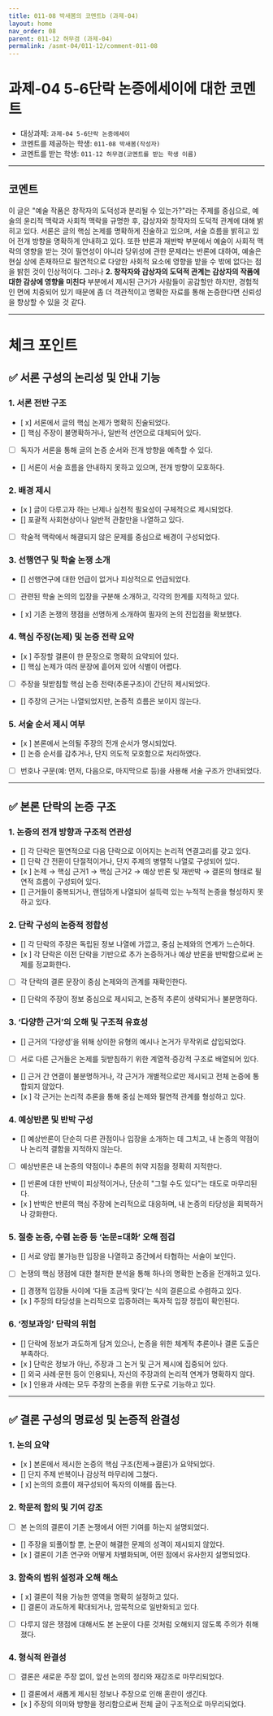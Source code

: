 ```yaml
---
title: 011-08 박새봄의 코멘트b (과제-04) 
layout: home
nav_order: 08
parent: 011-12 허무겸 (과제-04)
permalink: /asmt-04/011-12/comment-011-08
---
```


# 과제-04 5-6단락 논증에세이에 대한 코멘트

- 대상과제: `과제-04 5-6단락 논증에세이`
- 코멘트를 제공하는 학생: `011-08 박새봄(작성자)` 
- 코멘트를 받는 학생: `011-12 허무겸(코멘트를 받는 학생 이름)` 

---

## 코멘트

이 글은 "예술 작품은 창작자의 도덕성과 분리될 수 있는가?"라는 주제를 중심으로, 예술의 윤리적 맥락과 사회적 맥락을 규명한 후, 감상자와 창작자의 도덕적 관계에 대해 밝히고 있다. 서론은 글의 핵심 논제를 명확하게 진술하고 있으며, 서술 흐름을 밝히고 있어 전개 방향을 명확하게 안내하고 있다. 또한 반론과 재반박 부분에서 예술이 사회적 맥락의 영향을 받는 것이 필연성이 아니라 당위성에 관한 문제라는 반론에 대하여, 예술은 현실 상에 존재하므로 필연적으로 다양한 사회적 요소에 영향을 받을 수 밖에 없다는 점을 밝힌 것이 인상적이다. 그러나 **2. 창작자와 감상자의 도덕적 관계는 감상자의 작품에 대한 감상에 영향을 미친다** 부분에서 제시된 근거가 사람들이 공감할만 하지만, 경험적인 면에 치중되어 있기 때문에 좀 더 객관적이고 명확한 자료를 통해 논증한다면 신뢰성을 향상할 수 있을 것 같다. 

---

# 체크 포인트

## ✅ 서론 구성의 논리성 및 안내 기능

### **1. 서론 전반 구조**
- [ x] 서론에서 글의 핵심 논제가 명확히 진술되었다.  
- [] 핵심 주장이 불명확하거나, 일반적 선언으로 대체되어 있다.  
- [ ] 독자가 서론을 통해 글의 논증 순서와 전개 방향을 예측할 수 있다.  
- [] 서론이 서술 흐름을 안내하지 못하고 있으며, 전개 방향이 모호하다.

### **2. 배경 제시**
- [x ] 글이 다루고자 하는 난제나 실천적 필요성이 구체적으로 제시되었다.  
- [] 포괄적 사회현상이나 일반적 관찰만을 나열하고 있다.  
- [ ] 학술적 맥락에서 해결되지 않은 문제를 중심으로 배경이 구성되었다.

### **3. 선행연구 및 학술 논쟁 소개**
- [] 선행연구에 대한 언급이 없거나 피상적으로 언급되었다.  
- [ ] 관련된 학술 논의의 입장을 구분해 소개하고, 각각의 한계를 지적하고 있다.  
- [ x] 기존 논쟁의 쟁점을 선명하게 소개하여 필자의 논의 진입점을 확보했다.

### **4. 핵심 주장(논제) 및 논증 전략 요약**
- [x ] 주장할 결론이 한 문장으로 명확히 요약되어 있다.  
- [] 핵심 논제가 여러 문장에 흩어져 있어 식별이 어렵다.  
- [ ] 주장을 뒷받침할 핵심 논증 전략(추론구조)이 간단히 제시되었다.  
- [] 주장의 근거는 나열되었지만, 논증적 흐름은 보이지 않는다.

### **5. 서술 순서 제시 여부**
- [x ] 본론에서 논의될 주장의 전개 순서가 명시되었다.  
- [] 논증 순서를 감추거나, 단지 의도적 모호함으로 처리하였다.  
- [ ] 번호나 구문(예: 먼저, 다음으로, 마지막으로 등)을 사용해 서술 구조가 안내되었다.

---

## ✅ 본론 단락의 논증 구조 

### **1. 논증의 전개 방향과 구조적 연관성**
- [] 각 단락은 필연적으로 다음 단락으로 이어지는 논리적 연결고리를 갖고 있다.  
- [] 단락 간 전환이 단절적이거나, 단지 주제의 병렬적 나열로 구성되어 있다.  
- [x ] 논제 → 핵심 근거1 → 핵심 근거2 → 예상 반론 및 재반박 → 결론의 형태로 필연적 흐름이 구성되어 있다.  
- [] 근거들이 중복되거나, 랜덤하게 나열되어 설득력 있는 누적적 논증을 형성하지 못하고 있다.  

### **2. 단락 구성의 논증적 정합성**
- [] 각 단락의 주장은 독립된 정보 나열에 가깝고, 중심 논제와의 연계가 느슨하다.  
- [x ] 각 단락은 이전 단락을 기반으로 추가 논증하거나 예상 반론을 반박함으로써 논제를 정교화한다.  
- [ ] 각 단락의 결론 문장이 중심 논제와의 관계를 재확인한다.  
- [] 단락의 주장이 정보 중심으로 제시되고, 논증적 추론이 생략되거나 불분명하다.

### **3. ‘다양한 근거’의 오해 및 구조적 유효성**
- [] 근거의 ‘다양성’을 위해 상이한 유형의 예시나 논거가 무작위로 삽입되었다.  
- [ ] 서로 다른 근거들은 논제를 뒷받침하기 위한 계열적·증강적 구조로 배열되어 있다.  
- [] 근거 간 연결이 불분명하거나, 각 근거가 개별적으로만 제시되고 전체 논증에 통합되지 않았다.  
- [x ] 각 근거는 논리적 추론을 통해 중심 논제와 필연적 관계를 형성하고 있다.

### **4. 예상반론 및 반박 구성**
- [] 예상반론이 단순히 다른 관점이나 입장을 소개하는 데 그치고, 내 논증의 약점이나 논리적 결함을 지적하지 않는다.  
- [ ] 예상반론은 내 논증의 약점이나 추론의 취약 지점을 정확히 지적한다.  
- [] 반론에 대한 반박이 피상적이거나, 단순히 "그럴 수도 있다"는 태도로 마무리된다.  
- [x ] 반박은 반론의 핵심 주장에 논리적으로 대응하며, 내 논증의 타당성을 회복하거나 강화한다.  

### **5. 절충 논증, 수렴 논증 등 ‘논문=대화’ 오해 점검**
- [] 서로 양립 불가능한 입장을 나열하고 중간에서 타협하는 서술이 보인다.  
- [ ] 논쟁의 핵심 쟁점에 대한 철저한 분석을 통해 하나의 명확한 논증을 전개하고 있다.  
- [] 경쟁적 입장들 사이에 ‘다들 조금씩 맞다’는 식의 결론으로 수렴하고 있다.  
- [x ] 주장의 타당성을 논리적으로 입증하려는 독자적 입장 정립이 확인된다.  

### **6. ‘정보과잉’ 단락의 위험**
- [] 단락에 정보가 과도하게 담겨 있으나, 논증을 위한 체계적 추론이나 결론 도출은 부족하다.  
- [x ] 단락은 정보가 아닌, 주장과 그 논거 및 근거 제시에 집중되어 있다.  
- [] 외국 사례·문헌 등이 인용되나, 자신의 주장과의 논리적 연계가 명확하지 않다.  
- [x ] 인용과 사례는 모두 주장의 논증을 위한 도구로 기능하고 있다.  

---

## ✅ 결론 구성의 명료성 및 논증적 완결성

### **1. 논의 요약**
- [x ] 본론에서 제시한 논증의 핵심 구조(전제→결론)가 요약되었다.  
- [] 단지 주제 반복이나 감상적 마무리에 그쳤다.  
- [ x] 논의의 흐름이 재구성되어 독자의 이해를 돕는다.

### **2. 학문적 함의 및 기여 강조**
- [ ] 본 논의의 결론이 기존 논쟁에서 어떤 기여를 하는지 설명되었다.  
- [] 주장을 되풀이할 뿐, 논문이 해결한 문제의 성격이 제시되지 않았다.  
- [x ] 결론이 기존 연구와 어떻게 차별화되며, 어떤 점에서 유사한지 설명되었다.

### **3. 함축의 범위 설정과 오해 해소**
- [ x] 결론이 적용 가능한 영역을 명확히 설정하고 있다.  
- [] 결론이 과도하게 확대되거나, 암묵적으로 일반화되고 있다.  
- [ ] 다루지 않은 쟁점에 대해서도 본 논문이 다룬 것처럼 오해되지 않도록 주의가 취해졌다.

### **4. 형식적 완결성**
- [ ] 결론은 새로운 주장 없이, 앞선 논의의 정리와 재강조로 마무리되었다.  
- [] 결론에서 새롭게 제시된 정보나 주장으로 인해 혼란이 생긴다.  
- [x ] 주장의 의미와 방향을 정리함으로써 전체 글이 구조적으로 마무리되었다.
